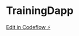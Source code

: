 # TrainingDapp

[Edit in Codeflow ⚡️](https://stackblitz.com/~/github.com/LIONBABYCRYPTO/TrainingDapp)